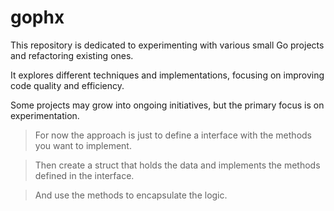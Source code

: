 # gophx

This repository is dedicated to experimenting with various small Go projects and refactoring existing ones.

It explores different techniques and implementations, focusing on improving code quality and efficiency.

Some projects may grow into ongoing initiatives, but the primary focus is on experimentation.

> For now the approach is just to define a interface with the methods you want to implement.

> Then create a struct that holds the data and implements the methods defined in the interface.

> And use the methods to encapsulate the logic.

